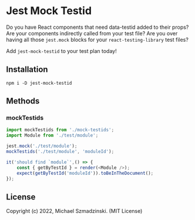 # Jest Mock Testid

Do you have React components that need data-testid added to their props?
Are your components indirectly called from your test file?
Are you over having all those `jest.mock` blocks for your `react-testing-library` test files?

Add `jest-mock-testid` to your test plan today!

## Installation

`npm i -D jest-mock-testid`

## Methods

### mockTestids

```js
import mockTestids from './mock-testids';
import Module from './test/module';

jest.mock('./test/module');
mockTestids('./test/module', 'moduleId');

it('should find `module`',() => {
	const { getByTestId } = render(<Module />);
	expect(getByTestId('moduleId')).toBeInTheDocument();
});
```

## License

Copyright (c) 2022, Michael Szmadzinski. (MIT License)
